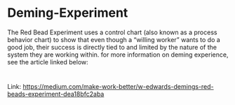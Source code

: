 # Deming-Experiment
The Red Bead Experiment uses a control chart (also known as a process behavior chart) to show that even though a “willing worker” wants to do a good job, their success is directly tied to and limited by the nature of the system they are working within. for more information on deming experience, see the article linked below:
#
Link: https://medium.com/make-work-better/w-edwards-demings-red-beads-experiment-dea18bfc2aba
